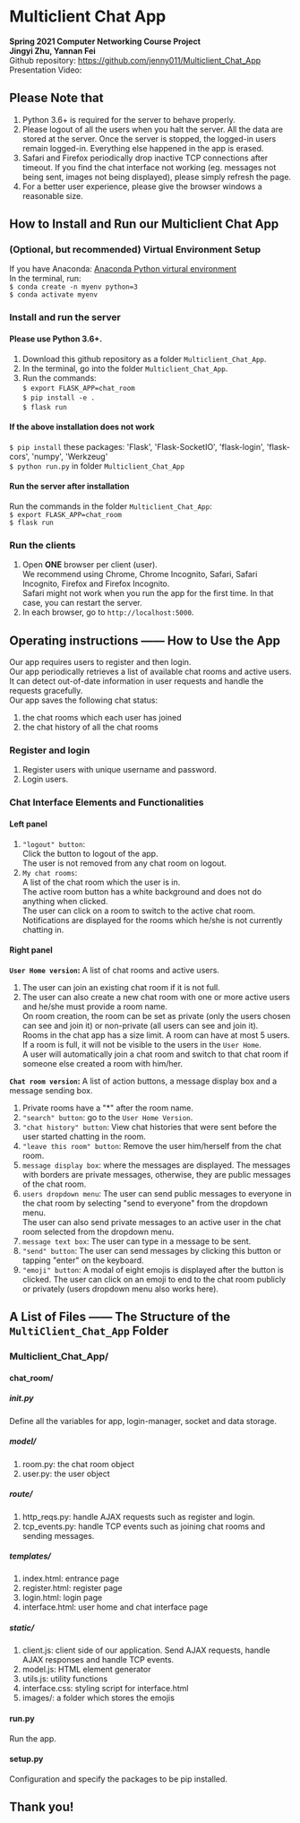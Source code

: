 # Multiclient Chat App
<b>Spring 2021 Computer Networking Course Project</b><br>
<b>Jingyi Zhu, Yannan Fei</b><br>
Github repository: <a href="https://github.com/jenny011/Multiclient_Chat_App">https://github.com/jenny011/Multiclient_Chat_App</a><br>
Presentation Video: <a></a>

## Please Note that
1. Python 3.6+ is required for the server to behave properly.<br>
2. Please logout of all the users when you halt the server.
All the data are stored at the server.
Once the server is stopped, the logged-in users remain logged-in.
Everything else happened in the app is erased.<br>
3. Safari and Firefox periodically drop inactive TCP connections after timeout.
If you find the chat interface not working (eg. messages not being sent, images not being displayed), please simply refresh the page.<br>
4. For a better user experience, please give the browser windows a reasonable size.<br>


## How to Install and Run our Multiclient Chat App

### (Optional, but recommended) Virtual Environment Setup
If you have Anaconda: <a href="https://docs.conda.io/projects/conda/en/latest/user-guide/tasks/manage-environments.html">Anaconda Python virtural environment</a></br>
In the terminal, run: <br>
`$ conda create -n myenv python=3` <br>
`$ conda activate myenv` <br>

### Install and run the server
#### Please use Python 3.6+.
1. Download this github repository as a folder `Multiclient_Chat_App`.</br>
2. In the terminal, go into the folder `Multiclient_Chat_App`.</br>
3. Run the commands: <br>
`$ export FLASK_APP=chat_room` <br>
`$ pip install -e .` <br>
`$ flask run` <br>

#### If the above installation does not work
`$ pip install` these packages: 'Flask', 'Flask-SocketIO', 'flask-login', 'flask-cors', 'numpy', 'Werkzeug' <br>
`$ python run.py` in folder `Multiclient_Chat_App` <br>

#### Run the server after installation
Run the commands in the folder `Multiclient_Chat_App`: <br>
`$ export FLASK_APP=chat_room` <br>
`$ flask run` <br>


### Run the clients
1. Open <b>ONE</b> browser per client (user).<br>
We recommend using Chrome, Chrome Incognito, Safari, Safari Incognito, Firefox and Firefox Incognito. <br>
Safari might not work when you run the app for the first time. In that case, you can restart the server.<br>
2. In each browser, go to `http://localhost:5000`. <br>


## Operating instructions —— How to Use the App
Our app requires users to register and then login.<br>
Our app periodically retrieves a list of available chat rooms and active users. It can detect out-of-date information in user requests and handle the requests gracefully.<br>
Our app saves the following chat status:<br>
1. the chat rooms which each user has joined
2. the chat history of all the chat rooms

### Register and login
1. Register users with unique username and password.
2. Login users.

### Chat Interface Elements and Functionalities
#### Left panel
1. `"logout" button`: <br>
Click the button to logout of the app.<br>
The user is not removed from any chat room on logout.<br>
2. `My chat rooms`: <br>
A list of the chat room which the user is in.<br>
The active room button has a white background and does not do anything when clicked.<br>
The user can click on a room to switch to the active chat room.<br>
Notifications are displayed for the rooms which he/she is not currently chatting in.<br>

#### Right panel
<b>`User Home version`:</b> A list of chat rooms and active users.<br>
1. The user can join an existing chat room if it is not full.<br>
2. The user can also create a new chat room with one or more active users and he/she must provide a room name.<br>
On room creation, the room can be set as private (only the users chosen can see and join it) or non-private (all users can see and join it).<br>
Rooms in the chat app has a size limit. A room can have at most 5 users. If a room is full, it will not be visible to the users in the `User Home`.<br>
A user will automatically join a chat room and switch to that chat room if someone else created a room with him/her.

<b>`Chat room version`:</b> A list of action buttons, a message display box and a message sending box.<br>
1. Private rooms have a "*" after the room name.<br>
2. `"search" button`: go to the `User Home Version`.<br>
3. `"chat history" button`: View chat histories that were sent before the user started chatting in the room.<br>
4. `"leave this room" button`: Remove the user him/herself from the chat room.<br>
5. `message display box`: where the messages are displayed. The messages with borders are private messages, otherwise, they are public messages of the chat room.<br>
6. `users dropdown menu`: The user can send public messages to everyone in the chat room by selecting "send to everyone" from the dropdown menu.<br>
The user can also send private messages to an active user in the chat room selected from the dropdown menu.<br>
7. `message text box`: The user can type in a message to be sent.<br>
8. `"send" button`: The user can send messages by clicking this button or tapping "enter" on the keyboard.<br>
9. `"emoji" button`: A modal of eight emojis is displayed after the button is clicked. The user can click on an emoji to end to the chat room publicly or privately (users dropdown menu also works here).<br>


## A List of Files —— The Structure of the `MultiClient_Chat_App` Folder
### Multiclient_Chat_App/
#### chat_room/
##### __init__.py
Define all the variables for app, login-manager, socket and data storage.
##### model/
1. room.py: the chat room object
2. user.py: the user object

##### route/
1. http_reqs.py: handle AJAX requests such as register and login.
2. tcp_events.py: handle TCP events such as joining chat rooms and sending messages.

##### templates/
1. index.html: entrance page
2. register.html: register page
3. login.html: login page
4. interface.html: user home and chat interface page

##### static/
1. client.js: client side of our application. Send AJAX requests, handle AJAX responses and handle TCP events.
2. model.js: HTML element generator
3. utils.js: utility functions
4. interface.css: styling script for interface.html
5. images/: a folder which stores the emojis

#### run.py
Run the app.
#### setup.py
Configuration and specify the packages to be pip installed.


## Thank you!
